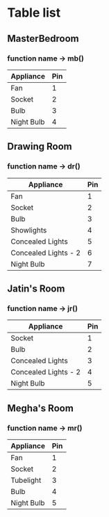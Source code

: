 # Table list

## MasterBedroom
### function name -> mb()

Appliance | Pin
--- | ---
Fan | 1
Socket | 2
Bulb | 3
Night Bulb | 4



## Drawing Room
### function name -> dr()

Appliance | Pin
--- | ---
Fan | 1
Socket | 2
Bulb | 3
Showlights | 4
Concealed Lights | 5
Concealed Lights - 2 | 6
Night Bulb | 7



## Jatin's Room
### function name -> jr()

Appliance | Pin
--- | ---
Socket | 1
Bulb | 2
Concealed Lights | 3
Concealed Lights - 2 | 4
Night Bulb | 5



## Megha's Room
### function name -> mr()

Appliance | Pin
--- | ---
Fan | 1
Socket | 2
Tubelight | 3
Bulb | 4
Night Bulb |5
